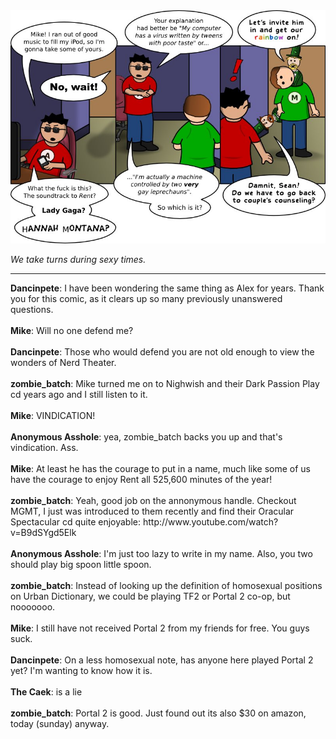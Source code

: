 <!--
.. title: iPot of Gold
.. slug: ipot-of-gold
.. date: 2011/04/25 00:00:00
.. tags: 
.. link: 
.. description: 
-->

<a href='ipot-of-gold.html' title='View comments'>
<img class='comic' src='../assets/comics/20110425.jpg' />
</a>

<em>We take turns during sexy times.</em>

<!-- TEASER_END -->
<hr />

<div class='comments'>
<b>Dancinpete</b>: I have been wondering the same thing as Alex for years. Thank you for this comic, as it clears up so many previously unanswered questions.<br /><br />
<b>Mike</b>: Will no one defend me?<br /><br />
<b>Dancinpete</b>: Those who would defend you are not old enough to view the wonders of Nerd Theater.<br /><br />
<b>zombie_batch</b>: Mike turned me on to Nighwish and their Dark Passion Play cd years ago and I still listen to it.<br /><br />
<b>Mike</b>: VINDICATION!<br /><br />
<b>Anonymous Asshole</b>: yea, zombie_batch backs you up and that's vindication. Ass.<br /><br />
<b>Mike</b>: At least he has the courage to put in a name, much like some of us have the courage to enjoy Rent all 525,600 minutes of the year!<br /><br />
<b>zombie_batch</b>: Yeah, good job on the annonymous handle. Checkout MGMT, I just was introduced to them recently and find their Oracular Spectacular cd quite enjoyable: http://www.youtube.com/watch?v=B9dSYgd5Elk<br /><br />
<b>Anonymous Asshole</b>: I'm just too lazy to write in my name. Also, you two should play big spoon little spoon. <br /><br />
<b>zombie_batch</b>: Instead of looking up the definition of homosexual positions on Urban Dictionary, we could be playing TF2 or Portal 2 co-op, but nooooooo.<br /><br />
<b>Mike</b>: I still have not received Portal 2 from my friends for free. You guys suck.<br /><br />
<b>Dancinpete</b>: On a less homosexual note, has anyone here played Portal 2 yet? I'm wanting to know how it is.<br /><br />
<b>The Caek</b>: is a lie<br /><br />
<b>zombie_batch</b>: Portal 2 is good. Just found out its also $30 on amazon, today (sunday) anyway.<br /><br />
</div>

